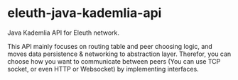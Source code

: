 # eleuth-java-kademlia-api
Java Kademlia API for Eleuth network.

This API mainly focuses on routing table and peer choosing logic, and moves data persistence & networking to abstraction layer.
Therefor, you can choose how you want to communicate between peers (You can use TCP socket, or even HTTP or Websocket) by implementing interfaces.
